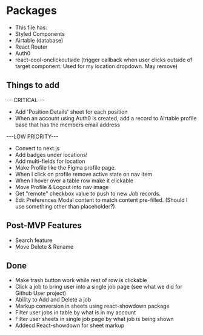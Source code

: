 # Packages

- This file has:
- Styled Components
- Airtable (database)
- React Router
- Auth0
- react-cool-onclickoutside (trigger callback when user clicks outside of target component. Used for my location dropdown. May remove)

## Things to add

---CRITICAL---

- Add 'Position Details' sheet for each position
- When an account using Auth0 is created, add a record to Airtable profile base that has the members email address

---LOW PRIORITY---

- Convert to next.js
- Add badges under locations!
- Add multi-fields for location
- Make Profile like the Figma profile page.
- When I click on profile remove active state on nav item
- When I hover over a table row make it clickable
- Move Profile & Logout into nav image
- Get "remote" checkbox value to push to new Job records.
- Edit Preferences Modal content to match content pre-filled. (Should I use something other than placeholder?)

## Post-MVP Features

- Search feature
- Move Delete & Rename

## Done

- Make trash button work while rest of row is clickable
- Click a job to bring user into a single job page (see what we did for Github User project)
- Ability to Add and Delete a job
- Markup conversion in sheets using react-showdown package
- Filter user jobs in table by what is in my account
- Filter user sheets in single job page by what job is being shown
- Addecd React-showdown for sheet markup
